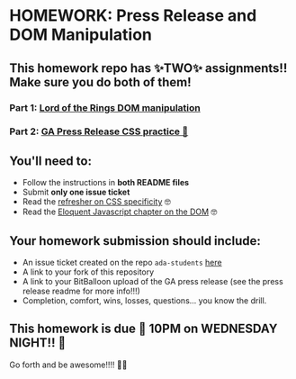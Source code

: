 #  HOMEWORK: Press Release and DOM Manipulation

## This homework repo has ✨TWO✨ assignments!! Make sure you do both of them!

### Part 1: [Lord of the Rings DOM manipulation](./dom/)

### Part 2: [GA Press Release CSS practice 💪](./press-release/)

## You'll need to:

- Follow the instructions in **both README files**
- Submit **only one issue ticket**
- Read the [refresher on CSS specificity](https://css-tricks.com/specifics-on-css-specificity/) 🤓
- Read the [Eloquent Javascript chapter on the DOM](http://eloquentjavascript.net/13_dom.html) 🤓

## Your homework submission should include:

- An issue ticket created on the repo `ada-students` [here](https://git.generalassemb.ly/nyc-wdi-ada/ada-students/issues/new)
- A link to your fork of this repository
- A link to your BitBalloon upload of the GA press release (see the press release readme for more info!!!)
- Completion, comfort, wins, losses, questions... you know the drill.

## This homework is due 🚨 10PM on WEDNESDAY NIGHT!! 🚨

Go forth and be awesome!!!! 💪💪